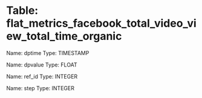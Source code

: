 Table: flat_metrics_facebook_total_video_view_total_time_organic
================================================================

Name: dptime
Type: TIMESTAMP

Name: dpvalue
Type: FLOAT

Name: ref_id
Type: INTEGER

Name: step
Type: INTEGER

